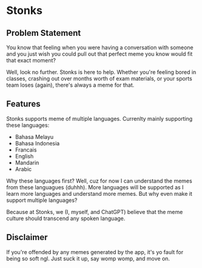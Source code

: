 # Stonks

## Problem Statement
You know that feeling when you were having a conversation with someone and you just wish you could pull out that perfect meme you know would fit that exact moment?

Well, look no further. Stonks is here to help.
Whether you're feeling bored in classes, crashing out over months worth of exam materials, or your sports team loses (again), there's always a meme for that.

## Features
Stonks supports meme of multiple languages. Currenlty mainly supporting these languages:
- Bahasa Melayu
- Bahasa Indonesia
- Francais
- English
- Mandarin
- Arabic

Why these languages first? Well, cuz for now I can understand the memes from these languagues (duhhh). More languages will be supported as I learn more languages and understand more memes. But why even make it support multiple languages?

Because at Stonks, we (I, myself, and ChatGPT) believe that the meme culture should transcend any spoken language.

## Disclaimer
If you're offended by any memes generated by the app, it's yo fault for being so soft ngl. Just suck it up, say womp womp, and move on.